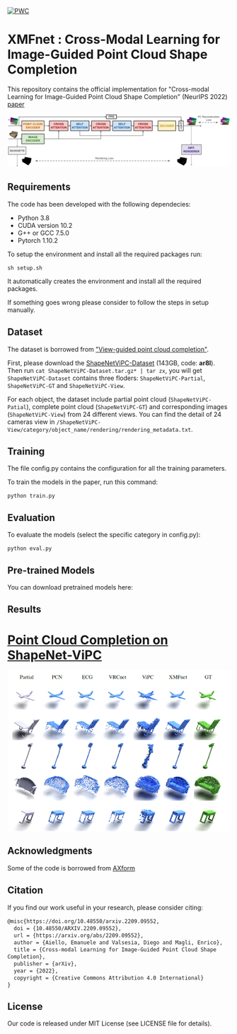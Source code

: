 [![PWC](https://img.shields.io/endpoint.svg?url=https://paperswithcode.com/badge/cross-modal-learning-for-image-guided-point/point-cloud-completion-on-shapenet-vipc)](https://paperswithcode.com/sota/point-cloud-completion-on-shapenet-vipc?p=cross-modal-learning-for-image-guided-point)

# XMFnet : Cross-Modal Learning for Image-Guided Point Cloud Shape Completion
This repository contains the official implementation for "Cross-modal Learning for Image-Guided Point Cloud Shape Completion" (NeurIPS 2022) [paper](https://arxiv.org/pdf/2209.09552.pdf)

![](figs/mmpc_arch.png)

## Requirements
The code has been developed with the following dependecies:

- Python 3.8 
- CUDA version 10.2
- G++ or GCC 7.5.0
- Pytorch 1.10.2

To setup the environment and install all the required packages run:

```setup
sh setup.sh
```

It automatically creates the environment and install all the required packages.

If something goes wrong please consider to follow the steps in setup manually.



## Dataset 

The dataset is borrowed from ["View-guided point cloud completion"](https://github.com/Hydrogenion/ViPC).

First, please download the [ShapeNetViPC-Dataset](https://pan.baidu.com/s/1NJKPiOsfRsDfYDU_5MH28A) (143GB, code: **ar8l**). Then run ``cat ShapeNetViPC-Dataset.tar.gz* | tar zx``, you will get ``ShapeNetViPC-Dataset`` contains three floders: ``ShapeNetViPC-Partial``, ``ShapeNetViPC-GT`` and ``ShapeNetViPC-View``. 

For each object, the dataset include partial point cloud (``ShapeNetViPC-Patial``), complete point cloud (``ShapeNetViPC-GT``) and corresponding images (``ShapeNetViPC-View``) from 24 different views. You can find the detail of 24 cameras view in ``/ShapeNetViPC-View/category/object_name/rendering/rendering_metadata.txt``.


## Training
The file config.py contains the configuration for all the training parameters.

To train the models in the paper, run this command:

```train
python train.py 
```


## Evaluation

To evaluate the models (select the specific category in config.py):

```eval
python eval.py 
```


## Pre-trained Models

You can download pretrained models here:


## Results

# [Point Cloud Completion on ShapeNet-ViPC](https://paperswithcode.com/sota/point-cloud-completion-on-shapenet-vipc)

![](figs/res_2.png)

## Acknowledgments
Some of the code is borrowed from [AXform](https://github.com/kaiyizhang/AXform)


## Citation
If you find our work useful in your research, please consider citing: 

```
@misc{https://doi.org/10.48550/arxiv.2209.09552,
  doi = {10.48550/ARXIV.2209.09552},
  url = {https://arxiv.org/abs/2209.09552},
  author = {Aiello, Emanuele and Valsesia, Diego and Magli, Enrico},
  title = {Cross-modal Learning for Image-Guided Point Cloud Shape Completion},
  publisher = {arXiv},
  year = {2022},
  copyright = {Creative Commons Attribution 4.0 International}
}
```


## License 
Our code is released under MIT License (see LICENSE file for details).



